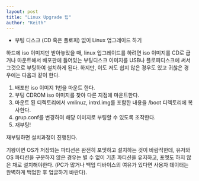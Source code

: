 ```yaml
---
layout: post
title: "Linux Upgrade 팁"
author: "Keith"
---
```



* 부팅 디스크 (CD 혹은 플로피) 없이 Linux 업그레이드 하기

하드에 iso 이미지만 받아놓았을 때, linux 업그레이드를 하려면 iso 이미지를 CD로 굽거나 마운트해서 배포판에 들어있는 부팅디스크 이미지를 USB나 플로피디스크에 써서 그것으로 부팅하여 설치하게 된다. 하지만, 이도 저도 쉽지 않은 경우도 있고 귀찮은 경우에는 다음과 같이 한다.

1) 배포판 iso 이미지 1번을 마운트 한다.
2) 부팅 CDROM iso 이미지를 찾아 다른 지점에 마운트한다.
3) 마운트 된 디렉토리에서 vmlinuz, intrd.img를 포함한 내용을 /boot 디렉토리에 복사한다.
4) grup.conf를 변경하여 해당 이미지로 부팅할 수 있도록 조작한다.
5) 재부팅!

재부팅하면 설치과정이 진행된다.

기왕이면 OS가 저장되는 파티션은 완전히 포멧하고 설치하는 것이 바람직한데, 유저와 OS 파티션을 구분하지 않은 경우는 별 수 없이 기존 파티션을 유지하고, 포멧도 하지 않은 채로 설치해야한다.
(PC가 많거나 백업 디바이스의 여유가 있다면 사용자 데이터는 완벽하게 백업한 후 업글하기 바란다).





